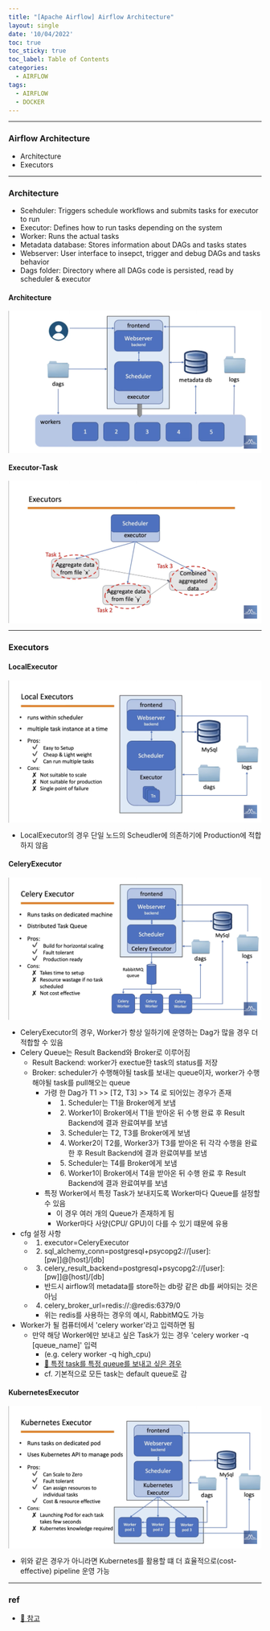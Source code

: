 ```yaml
---
title: "[Apache Airflow] Airflow Architecture"
layout: single
date: '10/04/2022'
toc: true
toc_sticky: true
toc_label: Table of Contents
categories:
  - AIRFLOW
tags:
  - AIRFLOW
  - DOCKER
---
```


---
### Airflow Architecture
* Architecture
* Executors

---

### Architecture
* Scehduler: Triggers schedule workflows and submits tasks for executor to run
* Executor: Defines how to run tasks depending on the system
* Worker: Runs the actual tasks
* Metadata database: Stores information about DAGs and tasks states
* Webserver: User interface to insepct, trigger and debug DAGs and tasks behavior
* Dags folder: Directory where all DAGs code is persisted, read by scheduler & executor

#### Architecture
<p align="center">
    <img src="/img/data_engineering/airflow/airflow1.png" align="center">
</p>

#### Executor-Task
<p align="center">
    <img src="/img/data_engineering/airflow/airflow2.png" align="center">
</p>

    

---

### Executors
#### LocalExecutor
<p align="center">
    <img src="/img/data_engineering/airflow/airflow3.png" align="center">
</p>

* LocalExecutor의 경우 단일 노드의 Scheudler에 의존하기에 Production에 적합하지 않음

#### CeleryExecutor
<p align="center">
    <img src="/img/data_engineering/airflow/airflow4.png" align="center">
</p>

* CeleryExecutor의 경우, Worker가 항상 일하기에 운영하는 Dag가 많을 경우 더 적합할 수 있음
* Celery Queue는 Result Backend와 Broker로 이루어짐
  * Result Backend: worker가 exectue한 task의 status를 저장
  * Broker: scheduler가 수행해야될 task를 보내는 queue이자, worker가 수행해야될 task를 pull해오는 queue
    * 가령 한 Dag가 T1 >> [T2, T3] >> T4 로 되어있는 경우가 존재
      * 1) Scheduler는 T1을 Broker에게 보냄
      * 2) Worker1이 Broker에서 T1을 받아온 뒤 수행 완료 후 Result Backend에 결과 완료여부를 보냄
      * 3) Scheduler는 T2, T3를 Broker에게 보냄
      * 4) Worker2이 T2를, Worker3가 T3를 받아온 뒤 각각 수행을 완료한 후 Result Backend에 결과 완료여부를 보냄
      * 5) Scheduler는 T4를 Broker에게 보냄
      * 6) Worker1이 Broker에서 T4을 받아온 뒤 수행 완료 후 Result Backend에 결과 완료여부를 보냄
    * 특정 Worker에서 특정 Task가 보내지도록 Worker마다 Queue를 설정할 수 있음
      * 이 경우 여러 개의 Queue가 존재하게 됨
      * Worker마다 사양(CPU/ GPU)이 다를 수 있기 떄문에 유용
* cfg 설정 사항
  * 1) executor=CeleryExecutor
  * 2) sql_alchemy_conn=postgresql+psycopg2://[user]:[pw]]@[host]/[db]
  * 3) celery_result_backend=postgresql+psycopg2://[user]:[pw]]@[host]/[db]
    * 반드시 airflow의 metadata를 store하는 db랑 같은 db를 써야되는 것은 아님
  * 4) celery_broker_url=redis://:@redis:6379/0
    * 위는 redis를 사용하는 경우의 예시, RabbitMQ도 가능
* Worker가 될 컴퓨터에서 'celery worker'라고 입력하면 됨
  * 만약 해당 Worker에만 보내고 싶은 Task가 있는 경우 'celery worker -q [queue_name]' 입력
    * (e.g. celery worker -q high_cpu)
    * [🔗 특정 task를 특정 queue를 보내고 싶은 경우](https://zsu58.github.io/airflow/airflow13/)
    * cf. 기본적으로 모든 task는 default queue로 감

#### KubernetesExecutor
<p align="center">
    <img src="/img/data_engineering/airflow/airflow5.png" align="center">
</p>

* 위와 같은 경우가 아니라면 Kubernetes를 활용할 떄 더 효율적으로(cost-effective) pipeline 운영 가능

---

### ref 
* [🔗 참고](https://www.youtube.com/watch?v=TQIInLmKM4k)
